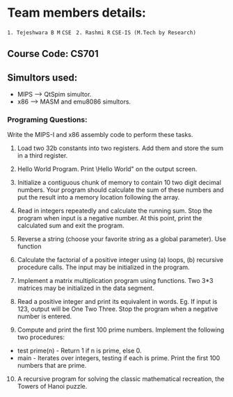 # Team members details: 
`1. Tejeshwara B M`
    `CSE `
`2. Rashmi R`
    `CSE-IS (M.Tech by Research)`

## Course Code: CS701

## Simultors used: 

 - MIPS --> QtSpim simultor.
 - x86  --> MASM and emu8086 simultors. 




### Programing Questions:

Write the MIPS-I and x86 assembly code to perform these tasks.
1. Load two 32b constants into two registers. Add them and store the sum in a third register.

2. Hello World Program. Print \Hello World" on the output screen.

3. Initialize a contiguous chunk of memory to contain 10 two digit decimal numbers. Your program should
calculate the sum of these numbers and put the result into a memory location following the array.

4. Read in integers repeatedly and calculate the running sum. Stop the program when input is a negative number.
At this point, print the calculated sum and exit the program.

5. Reverse a string (choose your favorite string as a global parameter). Use function

6. Calculate the factorial of a positive integer using (a) loops, (b) recursive procedure calls. The input may be
initialized in the program.

7. Implement a matrix multiplication program using functions. Two 3*3 matrices may be initialized in the data
segment.

8. Read a positive integer and print its equivalent in words. Eg. If input is 123, output will be One Two Three.
Stop the program when a negative number is entered.

9. Compute and print the first 100 prime numbers. Implement the following two procedures:
* test prime(n) - Return 1 if n is prime, else 0.
* main - Iterates over integers, testing if each is prime. Print the first 100 numbers that are prime.

10. A recursive program for solving the classic mathematical recreation, the Towers of Hanoi puzzle. 


